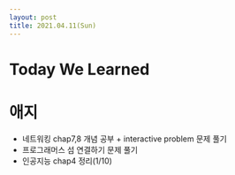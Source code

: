 ```yaml
---
layout: post
title: 2021.04.11(Sun)
---
```


# Today We Learned

# 애지

- 네트워킹 chap7,8 개념 공부 + interactive problem 문제 풀기
- 프로그래머스 섬 연결하기 문제 풀기
- 인공지능 chap4 정리(1/10)
